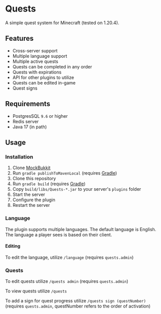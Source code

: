 # Quests

A simple quest system for Minecraft (tested on 1.20.4).

## Features

- Cross-server support
- Multiple language support
- Multiple active quests
- Quests can be completed in any order
- Quests with expirations
- API for other plugins to utilize
- Quests can be edited in-game
- Quest signs

## Requirements

- PostgresSQL `9.6` or higher
- Redis server
- Java 17 (in path)

## Usage

### Installation

1. Clone [MockBukkit](https://github.com/MockBukkit/MockBukkit)
2. Run `gradle publishToMavenLocal` (requires [Gradle](https://gradle.org/install/))
3. Clone this repository
4. Run `gradle build` (requires [Gradle](https://gradle.org/install/))
5. Copy `build/libs/Quests-*.jar` to your server's `plugins` folder
6. Start the server
7. Configure the plugin
8. Restart the server

### Language

The plugin supports multiple languages. The default language is English. The language a player sees is based on their
client.

#### Editing

To edit the language, utilize `/language` (requires `quests.admin`)

### Quests

To edit quests utilize `/quests admin` (requires `quests.admin`)

To view quests utilize `/quests`

To add a sign for quest progress utilize `/quests sign (questNumber)` (requires `quests.admin`, questNumber refers to
the order of activation)